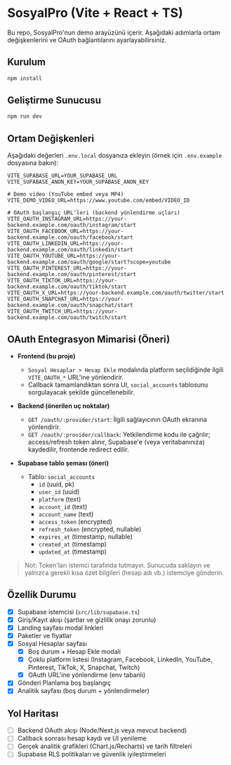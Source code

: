 # SosyalPro (Vite + React + TS)

Bu repo, SosyalPro'nun demo arayüzünü içerir. Aşağıdaki adımlarla ortam değişkenlerini ve OAuth bağlantılarını ayarlayabilirsiniz.

## Kurulum

```bash
npm install
```

## Geliştirme Sunucusu

```bash
npm run dev
```

## Ortam Değişkenleri

Aşağıdaki değerleri `.env.local` dosyanıza ekleyin (örnek için `.env.example` dosyasına bakın):

```
VITE_SUPABASE_URL=YOUR_SUPABASE_URL
VITE_SUPABASE_ANON_KEY=YOUR_SUPABASE_ANON_KEY

# Demo video (YouTube embed veya MP4)
VITE_DEMO_VIDEO_URL=https://www.youtube.com/embed/VIDEO_ID

# OAuth başlangıç URL'leri (backend yönlendirme uçları)
VITE_OAUTH_INSTAGRAM_URL=https://your-backend.example.com/oauth/instagram/start
VITE_OAUTH_FACEBOOK_URL=https://your-backend.example.com/oauth/facebook/start
VITE_OAUTH_LINKEDIN_URL=https://your-backend.example.com/oauth/linkedin/start
VITE_OAUTH_YOUTUBE_URL=https://your-backend.example.com/oauth/google/start?scope=youtube
VITE_OAUTH_PINTEREST_URL=https://your-backend.example.com/oauth/pinterest/start
VITE_OAUTH_TIKTOK_URL=https://your-backend.example.com/oauth/tiktok/start
VITE_OAUTH_X_URL=https://your-backend.example.com/oauth/twitter/start
VITE_OAUTH_SNAPCHAT_URL=https://your-backend.example.com/oauth/snapchat/start
VITE_OAUTH_TWITCH_URL=https://your-backend.example.com/oauth/twitch/start
```

## OAuth Entegrasyon Mimarisi (Öneri)

- **Frontend (bu proje)**
  - `Sosyal Hesaplar > Hesap Ekle` modalında platform seçildiğinde ilgili `VITE_OAUTH_*` URL'ine yönlendirir.
  - Callback tamamlandıktan sonra UI, `social_accounts` tablosunu sorgulayacak şekilde güncellenebilir.

- **Backend (önerilen uç noktalar)**
  - `GET /oauth/:provider/start`: İlgili sağlayıcının OAuth ekranına yönlendirir.
  - `GET /oauth/:provider/callback`: Yetkilendirme kodu ile çağrılır; access/refresh token alınır, Supabase'e (veya veritabanınıza) kaydedilir, frontende redirect edilir.

- **Supabase tablo şeması (öneri)**
  - Tablo: `social_accounts`
    - `id` (uuid, pk)
    - `user_id` (uuid)
    - `platform` (text)
    - `account_id` (text)
    - `account_name` (text)
    - `access_token` (encrypted)
    - `refresh_token` (encrypted, nullable)
    - `expires_at` (timestamp, nullable)
    - `created_at` (timestamp)
    - `updated_at` (timestamp)

> Not: Token'ları istemci tarafında tutmayın. Sunucuda saklayın ve yalnızca gerekli kısa özet bilgileri (hesap adı vb.) istemciye gönderin.

## Özellik Durumu

- [x] Supabase istemcisi (`src/lib/supabase.ts`)
- [x] Giriş/Kayıt akışı (şartlar ve gizlilik onayı zorunlu)
- [x] Landing sayfası modal linkleri
- [x] Paketler ve fiyatlar
- [x] Sosyal Hesaplar sayfası
  - [x] Boş durum + Hesap Ekle modali
  - [x] Çoklu platform listesi (Instagram, Facebook, LinkedIn, YouTube, Pinterest, TikTok, X, Snapchat, Twitch)
  - [x] OAuth URL'ine yönlendirme (env tabanlı)
- [x] Gönderi Planlama boş başlangıç
- [x] Analitik sayfası (boş durum + yönlendirmeler)

## Yol Haritası

- [ ] Backend OAuth akışı (Node/Next.js veya mevcut backend)
- [ ] Callback sonrası hesap kaydı ve UI yenileme
- [ ] Gerçek analitik grafikleri (Chart.js/Recharts) ve tarih filtreleri
- [ ] Supabase RLS politikaları ve güvenlik iyileştirmeleri
